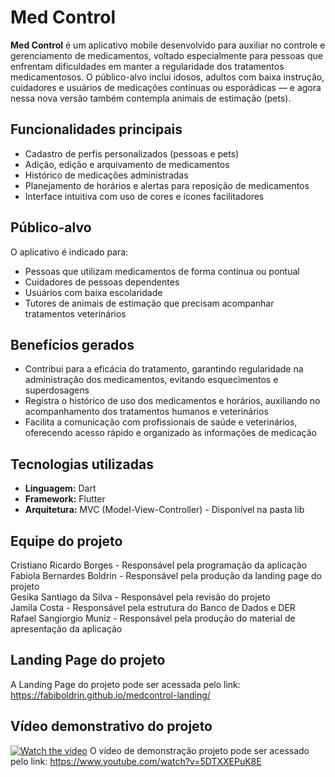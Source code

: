 # Med Control

**Med Control** é um aplicativo mobile desenvolvido para auxiliar no controle e gerenciamento de medicamentos, voltado especialmente para pessoas que enfrentam dificuldades em manter a regularidade dos tratamentos medicamentosos. O público-alvo inclui idosos, adultos com baixa instrução, cuidadores e usuários de medicações contínuas ou esporádicas — e agora nessa nova versão também contempla animais de estimação (pets).

## Funcionalidades principais

- Cadastro de perfis personalizados (pessoas e pets)  
- Adição, edição e arquivamento de medicamentos  
- Histórico de medicações administradas  
- Planejamento de horários e alertas para reposição de medicamentos  
- Interface intuitiva com uso de cores e ícones facilitadores  

## Público-alvo

O aplicativo é indicado para:

- Pessoas que utilizam medicamentos de forma contínua ou pontual  
- Cuidadores de pessoas dependentes  
- Usuários com baixa escolaridade  
- Tutores de animais de estimação que precisam acompanhar tratamentos veterinários  

## Benefícios gerados

- Contribui para a eficácia do tratamento, garantindo regularidade na administração dos medicamentos, evitando esquecimentos e superdosagens  
- Registra o histórico de uso dos medicamentos e horários, auxiliando no acompanhamento dos tratamentos humanos e veterinários  
- Facilita a comunicação com profissionais de saúde e veterinários, oferecendo acesso rápido e organizado às informações de medicação  

## Tecnologias utilizadas

- **Linguagem:** Dart  
- **Framework:** Flutter
- **Arquitetura:** MVC (Model-View-Controller) - Disponível na pasta lib

## Equipe do projeto

Cristiano Ricardo Borges - Responsável pela programação da aplicação  
Fabiola Bernardes Boldrin - Responsável pela produção da landing page do projeto  
Gesika Santiago da Silva - Responsável pela revisão do projeto  
Jamila Costa - Responsável pela estrutura do Banco de Dados e DER  
Rafael Sangiorgio Muniz - Responsável pela produção do material de apresentação da aplicação  

## Landing Page do projeto

A Landing Page do projeto pode ser acessada pelo link: https://fabiboldrin.github.io/medcontrol-landing/

## Vídeo demonstrativo do projeto
[![Watch the video](https://i.sstatic.net/Vp2cE.png)]([https://youtu.be/vt5fpE0bzSY](https://www.youtube.com/watch?v=5DTXXEPuK8E))
O vídeo de demonstração projeto pode ser acessado pelo link: https://www.youtube.com/watch?v=5DTXXEPuK8E

